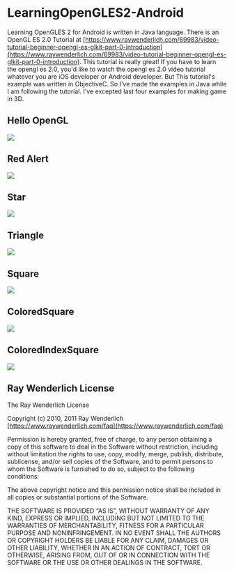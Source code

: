 # LearningOpenGLES2-Android

Learning OpenGLES 2 for Android is written in Java language. There is an OpenGL ES 2.0 Tutorial at [https://www.raywenderlich.com/69983/video-tutorial-beginner-opengl-es-glkit-part-0-introduction](https://www.raywenderlich.com/69983/video-tutorial-beginner-opengl-es-glkit-part-0-introduction). This tutorial is really great! If you have to learn the opengl es 2.0, you'd like to watch the opengl es 2.0 video tutorial whatever you are iOS developer or Android developer. But This tutorial's example was written in ObjectiveC. So I've made the examples in Java while I am following the tutorial. I've excepted last four examples for making game in 3D. 

## Hello OpenGL

![](01.HelloOpenGL/result.png)

## Red Alert

![](01.RedAlert/result.gif)

## Star

![](02.Star/result.png)

## Triangle

![](02.Triangle/result.png)

## Square

![](02.Square/result.png)

## ColoredSquare

![](03.ColoredSquare/result.png)

## ColoredIndexSquare

![](03.ColoredIndexSquare/result.png)

## Ray Wenderlich License

The Ray Wenderlich License

Copyright (c) 2010, 2011 Ray Wenderlich [https://www.raywenderlich.com/faq](https://www.raywenderlich.com/faq)

Permission is hereby granted, free of charge, to any person obtaining a copy of this software to deal in the Software without restriction, including without limitation the rights to use, copy, modify, merge, publish, distribute, sublicense, and/or sell copies of the Software, and to permit persons to whom the Software is furnished to do so, subject to the following conditions:

The above copyright notice and this permission notice shall be included in all copies or substantial portions of the Software.

THE SOFTWARE IS PROVIDED “AS IS”, WITHOUT WARRANTY OF ANY KIND, EXPRESS OR IMPLIED, INCLUDING BUT NOT LIMITED TO THE WARRANTIES OF MERCHANTABILITY, FITNESS FOR A PARTICULAR PURPOSE AND NONINFRINGEMENT. IN NO EVENT SHALL THE AUTHORS OR COPYRIGHT HOLDERS BE LIABLE FOR ANY CLAIM, DAMAGES OR OTHER LIABILITY, WHETHER IN AN ACTION OF CONTRACT, TORT OR OTHERWISE, ARISING FROM, OUT OF OR IN CONNECTION WITH THE SOFTWARE OR THE USE OR OTHER DEALINGS IN THE SOFTWARE.